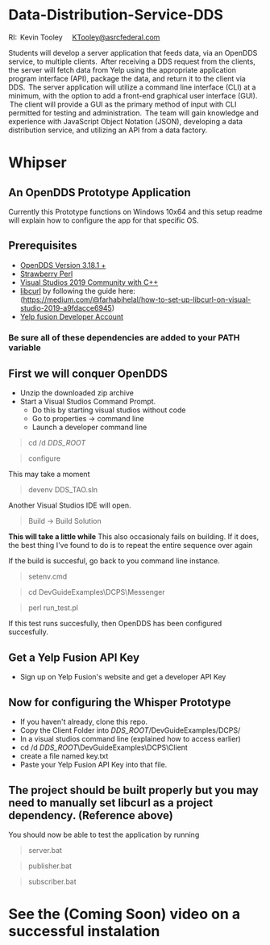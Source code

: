 # Data-Distribution-Service-DDS
RI:  Kevin Tooley       KTooley@asrcfederal.com 

Students will develop a server application that feeds data, via an OpenDDS service, to multiple clients.  After receiving a DDS request from the clients, the server will fetch data from Yelp using the appropriate application program interface (API), package the data, and return it to the client via DDS.  The server application will utilize a command line interface (CLI) at a minimum, with the option to add a front-end graphical user interface (GUI).  The client will provide a GUI as the primary method of input with CLI permitted for testing and administration.  The team will gain knowledge and experience with JavaScript Object Notation (JSON), developing a data distribution service, and utilizing an API from a data factory.    

# Whipser 
## An OpenDDS Prototype Application

Currently this Prototype functions on Windows 10x64 and this setup readme will explain
how to configure the app for that specific OS.

## Prerequisites
* [OpenDDS Version 3.18.1 + ](https://opendds.org/quickstart/GettingStartedWindows.html)
* [Strawberry Perl](https://strawberryperl.com/)
* [Visual Studios 2019 Community with C++](https://visualstudio.microsoft.com/downloads/)
* [libcurl](https://github.com/curl/curl) by following the guide here: (https://medium.com/@farhabihelal/how-to-set-up-libcurl-on-visual-studio-2019-a9fdacce6945)
* [Yelp fusion Developer Account](https://fusion.yelp.com/)

### Be sure all of these dependencies are added to your PATH variable

## First we will conquer OpenDDS
* Unzip the downloaded zip archive
* Start a Visual Studios Command Prompt. 
  - Do this by starting visual studios without code
  - Go to properties -> command line
  - Launch a developer command line
> cd /d <i>DDS_ROOT</i>

> configure

This may take a moment

> devenv DDS_TAO.sln

Another Visual Studios IDE will open.

> Build -> Build Solution

<B>This will take a little while</B>
This also occasionaly fails on building.
If it does, the best thing I've found to do is to repeat the entire sequence over again

If the build is succesful, go back to you command line instance. 

> setenv.cmd

> cd DevGuideExamples\DCPS\Messenger

> perl run_test.pl

If this test runs succesfully, then OpenDDS has been configured succesfully.

## Get a Yelp Fusion API Key

* Sign up on Yelp Fusion's website and get a developer API Key

## Now for configuring the Whisper Prototype
* If you haven't already, clone this repo.
* Copy the Client Folder into <i>DDS_ROOT</i>/DevGuideExamples/DCPS/
* In a visual studios command line (explained how to access earlier)
* cd /d <i>DDS_ROOT</i>\DevGuideExamples\DCPS\Client
* create a file named key.txt
* Paste your Yelp Fusion API Key into that file.

## The project should be built properly but you may need to manually set libcurl as a project dependency. (Reference above)

You should now be able to test the application by running
> server.bat

> publisher.bat

> subscriber.bat

# See the (Coming Soon) video on a successful instalation
